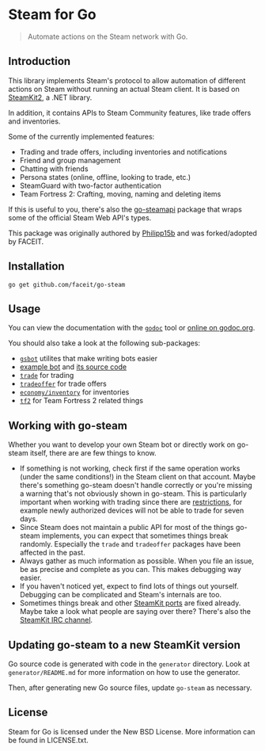 # Steam for Go

> Automate actions on the Steam network with Go.

## Introduction

This library implements Steam's protocol to allow automation of different actions on Steam without running an actual Steam client. It is based on [SteamKit2](https://github.com/SteamRE/SteamKit), a .NET library.

In addition, it contains APIs to Steam Community features, like trade offers and inventories.

Some of the currently implemented features:

  * Trading and trade offers, including inventories and notifications
  * Friend and group management
  * Chatting with friends
  * Persona states (online, offline, looking to trade, etc.)
  * SteamGuard with two-factor authentication
  * Team Fortress 2: Crafting, moving, naming and deleting items

If this is useful to you, there's also the [go-steamapi](https://github.com/Philipp15b/go-steamapi) package that wraps some of the official Steam Web API's types.

This package was originally authored by [Philipp15b](https://github.com/Philipp15b/go-steam) and was forked/adopted by FACEIT.

## Installation

    go get github.com/faceit/go-steam

## Usage

You can view the documentation with the [`godoc`](http://golang.org/cmd/godoc) tool or
[online on godoc.org](http://godoc.org/github.com/faceit/go-steam).

You should also take a look at the following sub-packages:

  * [`gsbot`](http://godoc.org/github.com/faceit/go-steam/gsbot) utilites that make writing bots easier
  * [example bot](http://godoc.org/github.com/faceit/go-steam/gsbot/gsbot) and [its source code](https://github.com/faceit/go-steam/blob/master/gsbot/gsbot/gsbot.go)
  * [`trade`](http://godoc.org/github.com/faceit/go-steam/trade) for trading
  * [`tradeoffer`](http://godoc.org/github.com/faceit/go-steam/tradeoffer) for trade offers
  * [`economy/inventory`](http://godoc.org/github.com/faceit/go-steam/economy/inventory) for inventories
  * [`tf2`](http://godoc.org/github.com/faceit/go-steam/tf2) for Team Fortress 2 related things

## Working with go-steam

Whether you want to develop your own Steam bot or directly work on go-steam itself, there are are few things to know.

 * If something is not working, check first if the same operation works (under the same conditions!) in the Steam client on that account. Maybe there's something go-steam doesn't handle correctly or you're missing a warning that's not obviously shown in go-steam. This is particularly important when working with trading since there are [restrictions](https://support.steampowered.com/kb_article.php?ref=1047-edfm-2932), for example newly authorized devices will not be able to trade for seven days.
 * Since Steam does not maintain a public API for most of the things go-steam implements, you can expect that sometimes things break randomly. Especially the `trade` and `tradeoffer` packages have been affected in the past.
 * Always gather as much information as possible. When you file an issue, be as precise and complete as you can. This makes debugging way easier.
 * If you haven't noticed yet, expect to find lots of things out yourself. Debugging can be complicated and Steam's internals are too.
 * Sometimes things break and other [SteamKit ports](https://github.com/SteamRE/SteamKit/wiki/Ports) are fixed already. Maybe take a look what people are saying over there? There's also the [SteamKit IRC channel](https://github.com/SteamRE/SteamKit/wiki#contact).

## Updating go-steam to a new SteamKit version

Go source code is generated with code in the `generator` directory.
Look at `generator/README.md` for more information on how to use the generator.

Then, after generating new Go source files, update `go-steam` as necessary.

## License

Steam for Go is licensed under the New BSD License. More information can be found in LICENSE.txt.
